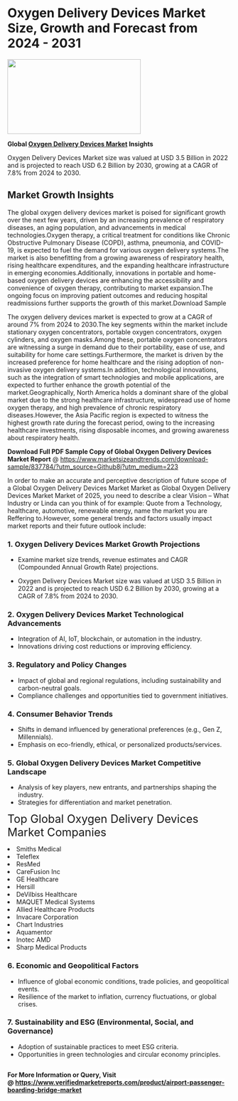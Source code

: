 <H1>Oxygen Delivery Devices Market Size, Growth and Forecast from 2024 - 2031</H1><img class="aligncenter size-medium wp-image-584254" src="https://thirdeyenews.in/wp-content/uploads/2024/09/Global-Market-Research-300x168.jpeg" alt="" width="300" height="168" /><p><strong>Global&nbsp;<a href="https://www.marketsizeandtrends.com/download-sample/837784/?utm_source=Github8j?utm_medium=223">Oxygen Delivery Devices Market</a> Insights</strong></p><p>Oxygen Delivery Devices Market size was valued at USD 3.5 Billion in 2022 and is projected to reach USD 6.2 Billion by 2030, growing at a CAGR of 7.8% from 2024 to 2030.</p><p><h2>Market Growth Insights</h2> <p>The global oxygen delivery devices market is poised for significant growth over the next few years, driven by an increasing prevalence of respiratory diseases, an aging population, and advancements in medical technologies.Oxygen therapy, a critical treatment for conditions like Chronic Obstructive Pulmonary Disease (COPD), asthma, pneumonia, and COVID-19, is expected to fuel the demand for various oxygen delivery systems.The market is also benefitting from a growing awareness of respiratory health, rising healthcare expenditures, and the expanding healthcare infrastructure in emerging economies.Additionally, innovations in portable and home-based oxygen delivery devices are enhancing the accessibility and convenience of oxygen therapy, contributing to market expansion.The ongoing focus on improving patient outcomes and reducing hospital readmissions further supports the growth of this market.Download Sample</p> <p>The oxygen delivery devices market is expected to grow at a CAGR of around 7% from 2024 to 2030.The key segments within the market include stationary oxygen concentrators, portable oxygen concentrators, oxygen cylinders, and oxygen masks.Among these, portable oxygen concentrators are witnessing a surge in demand due to their portability, ease of use, and suitability for home care settings.Furthermore, the market is driven by the increased preference for home healthcare and the rising adoption of non-invasive oxygen delivery systems.In addition, technological innovations, such as the integration of smart technologies and mobile applications, are expected to further enhance the growth potential of the market.Geographically, North America holds a dominant share of the global market due to the strong healthcare infrastructure, widespread use of home oxygen therapy, and high prevalence of chronic respiratory diseases.However, the Asia Pacific region is expected to witness the highest growth rate during the forecast period, owing to the increasing healthcare investments, rising disposable incomes, and growing awareness about respiratory health.</p><p><span class=""><strong>Download Full PDF Sample Copy of Global Oxygen Delivery Devices Market Report</strong> @ <a href="https://www.marketsizeandtrends.com/download-sample/837784/?utm_source=Github8j?utm_medium=223" target="_blank">https://www.marketsizeandtrends.com/download-sample/837784/?utm_source=Github8j?utm_medium=223</a></span></p><p>In order to make an accurate and perceptive description of future scope of a Global&nbsp;Oxygen Delivery Devices Market Market as Global&nbsp;Oxygen Delivery Devices Market Market of 2025, you need to describe a clear Vision &ndash; What Industry or Linda can you think of for example: Quote from a Technology, healthcare, automotive, renewable energy, name the market you are Reffering to.However, some general trends and factors usually impact market reports and their future outlook include:</p><h3>1.&nbsp;<strong>Oxygen Delivery Devices Market Growth Projections</strong></h3><ul><li>Examine market size trends, revenue estimates and CAGR (Compounded Annual Growth Rate) projections.</li><li><p>Oxygen Delivery Devices Market size was valued at USD 3.5 Billion in 2022 and is projected to reach USD 6.2 Billion by 2030, growing at a CAGR of 7.8% from 2024 to 2030.</p></li></ul><h3>2.&nbsp;<strong>Oxygen Delivery Devices Market Technological Advancements</strong></h3><ul><li>Integration of AI, IoT, blockchain, or automation in the industry.</li><li>Innovations driving cost reductions or improving efficiency.</li></ul><h3>3.&nbsp;<strong>Regulatory and Policy Changes</strong></h3><ul><li>Impact of global and regional regulations, including sustainability and carbon-neutral goals.</li><li>Compliance challenges and opportunities tied to government initiatives.</li></ul><h3>4.&nbsp;<strong>Consumer Behavior Trends</strong></h3><ul><li>Shifts in demand influenced by generational preferences (e.g., Gen Z, Millennials).</li><li>Emphasis on eco-friendly, ethical, or personalized products/services.</li></ul><h3>5.&nbsp;<strong>Global Oxygen Delivery Devices Market Competitive Landscape</strong></h3><ul><li>Analysis of key players, new entrants, and partnerships shaping the industry.</li><li>Strategies for differentiation and market penetration.</li></ul><p data-pm-slice="1 1 []"><span style="color: inherit; font-family: inherit; font-size: 25px;">Top Global Oxygen Delivery Devices Market Companies</span></p><div class="" data-test-id=""><p><li>Smiths Medical</li><li> Teleflex</li><li> ResMed</li><li> CareFusion Inc</li><li> GE Healthcare</li><li> Hersill</li><li> DeVilbiss Healthcare</li><li> MAQUET Medical Systems</li><li> Allied Healthcare Products</li><li> Invacare Corporation</li><li> Chart Industries</li><li> Aquamentor</li><li> Inotec AMD</li><li> Sharp Medical Products</li></p></div><h3>6.&nbsp;<strong>Economic and Geopolitical Factors</strong></h3><ul><li>Influence of global economic conditions, trade policies, and geopolitical events.</li><li>Resilience of the market to inflation, currency fluctuations, or global crises.</li></ul><h3>7.&nbsp;<strong>Sustainability and ESG (Environmental, Social, and Governance)</strong></h3><ul><li>Adoption of sustainable practices to meet ESG criteria.</li><li>Opportunities in green technologies and circular economy principles.</li></ul><h2><strong style="font-size: 14px;">For More Information or Query, Visit @&nbsp;</strong><a style="background-color: #ffffff; font-size: 14px;" href="https://www.marketsizeandtrends.com/report/oxygen-delivery-devices-market/" target="_blank">https://www.verifiedmarketreports.com/product/airport-passenger-boarding-bridge-market</a></h2>